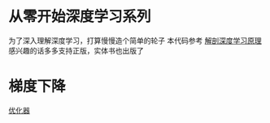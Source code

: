 # 从零开始深度学习系列
为了深入理解深度学习，打算慢慢造个简单的轮子
本代码参考 [解剖深度学习原理](https://leanpub.com/dl_0)
感兴趣的话多多支持正版，实体书也出版了
# 梯度下降
[优化器](optimizer/readme.md)

